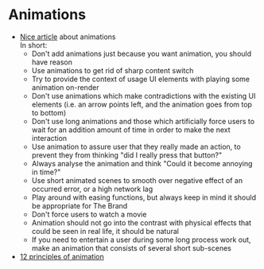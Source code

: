 # Animations

* [Nice article](https://blog.prototypr.io/6-animation-guidelines-for-ux-design-74c90eb5e47a) about animations<br />
In short:
    * Don't add animations just because you want animation, you should have reason
    * Use animations to get rid of sharp content switch
    * Try to provide the context of usage UI elements with playing some animation on-render
    * Don't use animations which make contradictions with the existing UI elements (i.e. an arrow points left, and the animation goes from top to bottom)
    * Don't use long animations and those which artificially force users to wait for an addition amount of time in order to make the next interaction
    * Use animation to assure user that they really made an action, to prevent they from thinking "did I really press that button?" 
    * Always analyse the animation and think "Could it become annoying in time?"
    * Use short animated scenes to smooth over negative effect of an occurred error, or a high network lag
    * Play around with easing functions, but always keep in mind it should be appropriate for The Brand
    * Don't force users to watch a movie
    * Animation should not go into the contrast with physical effects that could be seen in real life, it should be natural
    * If you need to entertain a user during some long process work out, make an animation that consists of several short sub-scenes
* [12 principles of animation](https://www.creativebloq.com/advice/understand-the-12-principles-of-animation)
